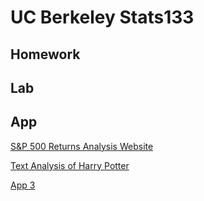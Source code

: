 # UC Berkeley Stats133

## Homework

## Lab

## App

[S&P 500 Returns Analysis Website](https://wenyishi.shinyapps.io/apps1/)

[Text Analysis of Harry Potter](https://wenyishi.shinyapps.io/apps2/)

[App 3](https://wenyishi.shinyapps.io/apps3/)
